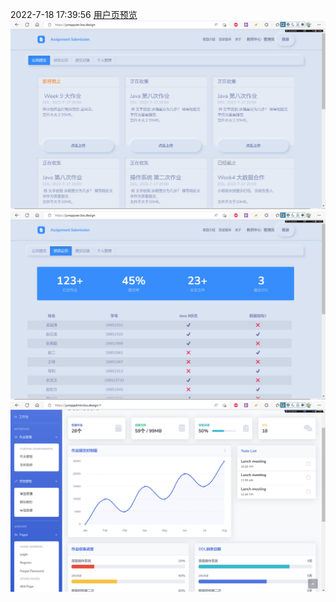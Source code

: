  2022-7-18 17:39:56
 [用户页预览](https://junqquser.bss.design/)![](Frontend_describe_md_files/8fd764d0-067d-11ed-8f59-33e182b95ef5.jpeg?v=1&type=image)![](Frontend_describe_md_files/887bd950-067d-11ed-8f59-33e182b95ef5.jpeg?v=1&type=image)
![](Frontend_describe_md_files/8d362d10-067d-11ed-8f59-33e182b95ef5.jpeg?v=1&type=image)
